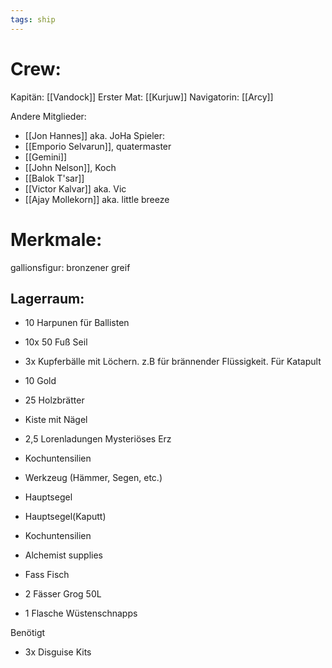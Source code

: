 ```yaml
---
tags: ship
---
```


# Crew:
Kapitän: [[Vandock]]
Erster Mat: [[Kurjuw]]
Navigatorin: [[Arcy]]

Andere Mitglieder:
- [[Jon Hannes]] aka. JoHa
Spieler:
- [[Emporio Selvarun]], quatermaster
- [[Gemini]]
- [[John Nelson]], Koch
- [[Balok T'sar]]
- [[Victor Kalvar]] aka. Vic
- [[Ajay Mollekorn]] aka. little breeze


# Merkmale:
gallionsfigur:
bronzener greif

## Lagerraum:
- 10 Harpunen für Ballisten
- 10x 50 Fuß Seil
- 3x Kupferbälle mit Löchern. z.B für brännender Flüssigkeit. Für Katapult

- 10 Gold

- 25 Holzbrätter
- Kiste mit Nägel
- 2,5 Lorenladungen Mysteriöses Erz
- Kochuntensilien
- Werkzeug (Hämmer, Segen, etc.)
- Hauptsegel
- Hauptsegel(Kaputt)

- Kochuntensilien
- Alchemist supplies

-   Fass Fisch
-   2 Fässer Grog 50L  
    
-   1 Flasche Wüstenschnapps

Benötigt

- 3x Disguise Kits